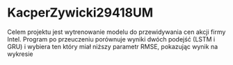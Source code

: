 # KacperZywicki29418UM

Celem projektu jest wytrenowanie modelu do przewidywania cen akcji firmy Intel.
Program po przeuczeniu porównuje wyniki dwóch podejść (LSTM i GRU) i wybiera ten który miał niższy parametr RMSE, pokazując wynik na wykresie
